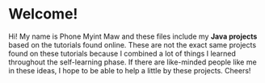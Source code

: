 # Welcome!

Hi! My name is Phone Myint Maw and these files include my **Java projects** based on the tutorials found online. These are not the exact same projects found on these tutorials because I combined a lot of things I learned throughout the self-learning phase. If there are like-minded people like me in these ideas, I hope to be able to help a little by these projects. Cheers!
